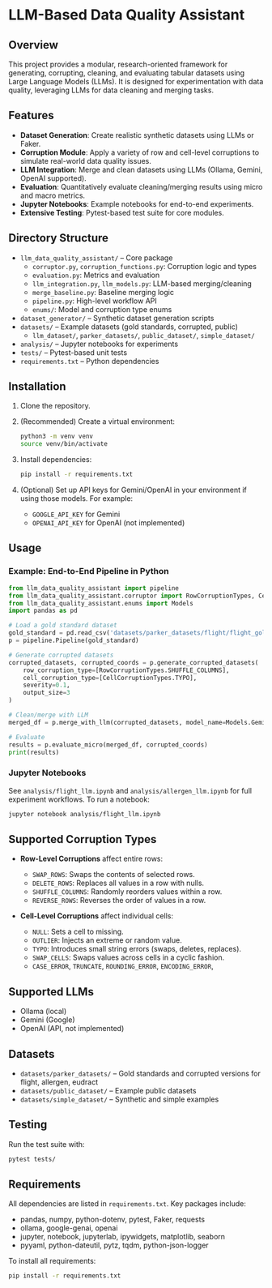 # LLM-Based Data Quality Assistant

## Overview

This project provides a modular, research-oriented framework for generating, corrupting, cleaning, and evaluating tabular datasets using Large Language Models (LLMs). It is designed for experimentation with data quality, leveraging LLMs for data cleaning and merging tasks.

## Features

- **Dataset Generation**: Create realistic synthetic datasets using LLMs or Faker.
- **Corruption Module**: Apply a variety of row and cell-level corruptions to simulate real-world data quality issues.
- **LLM Integration**: Merge and clean datasets using LLMs (Ollama, Gemini, OpenAI supported).
- **Evaluation**: Quantitatively evaluate cleaning/merging results using micro and macro metrics.
- **Jupyter Notebooks**: Example notebooks for end-to-end experiments.
- **Extensive Testing**: Pytest-based test suite for core modules.

## Directory Structure

- `llm_data_quality_assistant/` – Core package  
  - `corruptor.py`, `corruption_functions.py`: Corruption logic and types  
  - `evaluation.py`: Metrics and evaluation  
  - `llm_integration.py`, `llm_models.py`: LLM-based merging/cleaning  
  - `merge_baseline.py`: Baseline merging logic  
  - `pipeline.py`: High-level workflow API  
  - `enums/`: Model and corruption type enums
- `dataset_generator/` – Synthetic dataset generation scripts
- `datasets/` – Example datasets (gold standards, corrupted, public)
  - `llm_dataset/`, `parker_datasets/`, `public_dataset/`, `simple_dataset/`
- `analysis/` – Jupyter notebooks for experiments
- `tests/` – Pytest-based unit tests
- `requirements.txt` – Python dependencies

## Installation

1. Clone the repository.
2. (Recommended) Create a virtual environment:

   ```sh
   python3 -m venv venv
   source venv/bin/activate
   ```

3. Install dependencies:

   ```sh
   pip install -r requirements.txt
   ```

4. (Optional) Set up API keys for Gemini/OpenAI in your environment if using those models. For example:
   - `GOOGLE_API_KEY` for Gemini
   - `OPENAI_API_KEY` for OpenAI (not implemented)

## Usage

### Example: End-to-End Pipeline in Python

```python
from llm_data_quality_assistant import pipeline
from llm_data_quality_assistant.corruptor import RowCorruptionTypes, CellCorruptionTypes
from llm_data_quality_assistant.enums import Models
import pandas as pd

# Load a gold standard dataset
gold_standard = pd.read_csv('datasets/parker_datasets/flight/flight_gold_standard_pivoted.csv')
p = pipeline.Pipeline(gold_standard)

# Generate corrupted datasets
corrupted_datasets, corrupted_coords = p.generate_corrupted_datasets(
    row_corruption_type=[RowCorruptionTypes.SHUFFLE_COLUMNS],
    cell_corruption_type=[CellCorruptionTypes.TYPO],
    severity=0.1,
    output_size=3
)

# Clean/merge with LLM
merged_df = p.merge_with_llm(corrupted_datasets, model_name=Models.GeminiModels.GEMINI_2_0_FLASH)

# Evaluate
results = p.evaluate_micro(merged_df, corrupted_coords)
print(results)
```

### Jupyter Notebooks

See `analysis/flight_llm.ipynb` and `analysis/allergen_llm.ipynb` for full experiment workflows. To run a notebook:

```sh
jupyter notebook analysis/flight_llm.ipynb
```

## Supported Corruption Types

- **Row-Level Corruptions** affect entire rows:
  - `SWAP_ROWS`: Swaps the contents of selected rows.
  - `DELETE_ROWS`: Replaces all values in a row with nulls.
  - `SHUFFLE_COLUMNS`: Randomly reorders values within a row.
  - `REVERSE_ROWS`: Reverses the order of values in a row.

- **Cell-Level Corruptions** affect individual cells:
  - `NULL`: Sets a cell to missing.
  - `OUTLIER`: Injects an extreme or random value.
  - `TYPO`: Introduces small string errors (swaps, deletes, replaces).
  - `SWAP_CELLS`: Swaps values across cells in a cyclic fashion.
  - `CASE_ERROR`, `TRUNCATE`, `ROUNDING_ERROR`, `ENCODING_ERROR`,

## Supported LLMs

- Ollama (local)
- Gemini (Google)
- OpenAI (API, not implemented)

## Datasets

- `datasets/parker_datasets/` – Gold standards and corrupted versions for flight, allergen, eudract
- `datasets/public_dataset/` – Example public datasets
- `datasets/simple_dataset/` – Synthetic and simple examples

## Testing

Run the test suite with:

```sh
pytest tests/
```

## Requirements

All dependencies are listed in `requirements.txt`. Key packages include:
- pandas, numpy, python-dotenv, pytest, Faker, requests
- ollama, google-genai, openai
- jupyter, notebook, jupyterlab, ipywidgets, matplotlib, seaborn
- pyyaml, python-dateutil, pytz, tqdm, python-json-logger

To install all requirements:

```sh
pip install -r requirements.txt
```


